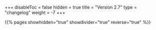 +++
disableToc = false
hidden = true
title = "Version 2.7"
type = "changelog"
weight = -7
+++

{{% pages showhidden="true" showdivider="true" reverse="true" %}}

